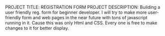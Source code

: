 PROJECT TITLE: REGISTRATION FORM
PROJECT DESCRIPTION: Building a user friendly reg. form for beginner developer.
I will try to make more user-friendly form and web pages in the near future with tons of javascript running in it.
Cause this was only Html and CSS.
Every one is free to make changes to it for better display.
